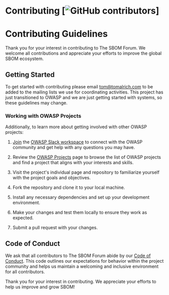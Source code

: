 # Contributing [![GitHub contributors](https://img.shields.io/github/contributors/owasp/github-template.svg)]

# Contributing Guidelines

Thank you for your interest in contributing to The SBOM Forum. We welcome all contributions and appreciate your efforts to improve the global SBOM ecosystem.

## Getting Started

To get started with contributing please email tom@tomalrich.com to be added to the mailing lists we use for coordinating activities. This project has just transitioned to OWASP and we are just getting started with systems, so these guidelines may change.

### Working with OWASP Projects

Additionally, to learn more about getting involved with other OWASP projects:

1. [Join](http://owasp.org/slack/invite) the [OWASP Slack workspace](https://owasp.slack.com) to connect with the OWASP community and get help with any questions you may have.

2. Review the [OWASP Projects](https://owasp.org/projects/) page to browse the list of OWASP projects and find a project that aligns with your interests and skills.

3. Visit the project's individual page and repository to familiarize yourself with the project goals and objectives.

4. Fork the repository and clone it to your local machine.

5. Install any necessary dependencies and set up your development environment.

6. Make your changes and test them locally to ensure they work as expected.

7. Submit a pull request with your changes.

## Code of Conduct

We ask that all contributors to The SBOM Forum abide by our [Code of Conduct](https://owasp.org/www-policy/operational/code-of-conduct). This code outlines our expectations for behavior within the project community and helps us maintain a welcoming and inclusive environment for all contributors.

Thank you for your interest in contributing. We appreciate your efforts to help us improve and grow SBOM!
